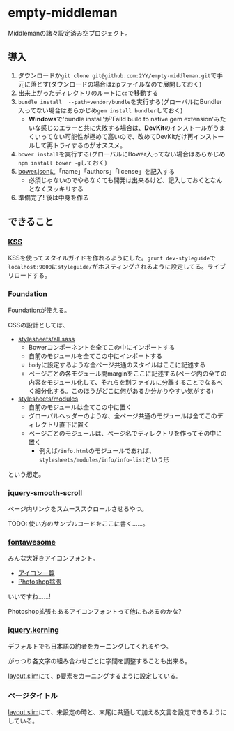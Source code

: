# empty-middleman

Middlemanの諸々設定済み空プロジェクト。

## 導入

1. ダウンロードか`git clone git@github.com:2YY/empty-middleman.git`で手元に落とす(ダウンロードの場合はzipファイルなので展開しておく)
2. 出来上がったディレクトリのルートに`cd`で移動する
3. `bundle install  --path=vendor/bundle`を実行する(グローバルにBundler入ってない場合はあらかじめ`gem install bundler`しておく)
    + **Windows**で'bundle install'が'Faild build to native gem extension'みたいな感じのエラーと共に失敗する場合は、**DevKit**のインストールがうまくいってない可能性が極めて高いので、改めてDevKitだけ再インストールして再トライするのがオススメ。
4. `bower install`を実行する(グローバルにBower入ってない場合はあらかじめ`npm install bower -g`しておく)
5. [bower.json](https://github.com/2YY/empty-middleman/blob/master/bower.json)に「name」「authors」「license」を記入する
    + 必須じゃないのでやらなくても開発は出来るけど、記入しておくとなんとなくスッキリする
6. 準備完了! 後は中身を作る

## できること

### [KSS](http://kss-node.github.io/kss-node/)

KSSを使ってスタイルガイドを作れるようにした。`grunt dev-styleguide`で`localhost:9000`に`styleguide/`がホスティングされるように設定してる。ライブリロードする。

### [Foundation](http://foundation.zurb.com)

Foundationが使える。

CSSの設計としては、

+ [stylesheets/all.sass](https://github.com/2YY/empty-middleman/blob/master/source/stylesheets/all.sass)
    + Bowerコンポーネントを全てこの中にインポートする
    + 自前のモジュールを全てこの中にインポートする
    + `body`に設定するような全ページ共通のスタイルはここに記述する
    + ページごとの各モジュール間marginをここに記述する(ページ内の全ての内容をモジュール化して、それらを別ファイルに分離することでなるべく細分化する。このほうがどこに何があるか分かりやすい気がする)
+ [stylesheets/modules](https://github.com/2YY/empty-middleman/tree/master/source/stylesheets/modules)
    + 自前のモジュールは全てこの中に置く
    + グローバルヘッダーのような、全ページ共通のモジュールは全てこのディレクトリ直下に置く
    + ページごとのモジュールは、ページ名でディレクトリを作ってその中に置く
        + 例えば`/info.html`のモジュールであれば、`stylesheets/modules/info/info-list`という形

という想定。

### [jquery-smooth-scroll](https://github.com/kswedberg/jquery-smooth-scroll)

ページ内リンクをスムーススクロールさせるやつ。

TODO: 使い方のサンプルコードをここに書く……。

### [fontawesome](http://fortawesome.github.io/Font-Awesome/)

みんな大好きアイコンフォント。

+ [アイコン一覧](http://fortawesome.github.io/Font-Awesome/icons/)
+ [Photoshop拡張](http://creativedo.co/FontAwesomePS)

いいですね……!

Photoshop拡張もあるアイコンフォントって他にもあるのかな?

### [jquery.kerning](https://github.com/KarappoInc/jquery.kerning.js)

デフォルトでも日本語の約者をカーニングしてくれるやつ。

がっつり各文字の組み合わせごとに字間を調整することも出来る。

[layout.slim](https://github.com/2YY/empty-middleman/blob/master/source/layouts/layout.slim)にて、p要素をカーニングするように設定している。

### ページタイトル

[layout.slim](https://github.com/2YY/empty-middleman/blob/master/source/layouts/layout.slim)にて、未設定の時と、末尾に共通して加える文言を設定できるようにしている。
